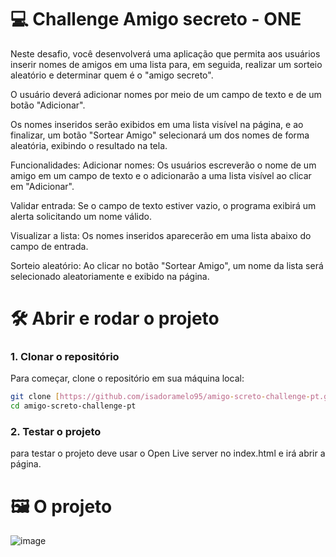 
# :computer: Challenge Amigo secreto - ONE

Neste desafio, você desenvolverá uma aplicação que permita aos usuários inserir nomes de amigos em uma lista para, em seguida, realizar um sorteio aleatório e determinar quem é o "amigo secreto".

O usuário deverá adicionar nomes por meio de um campo de texto e de um botão "Adicionar".

Os nomes inseridos serão exibidos em uma lista visível na página, e ao finalizar, um botão "Sortear Amigo" selecionará um dos nomes de forma aleatória, exibindo o resultado na tela.

Funcionalidades:
Adicionar nomes: Os usuários escreverão o nome de um amigo em um campo de texto e o adicionarão a uma lista visível ao clicar em "Adicionar".

Validar entrada: Se o campo de texto estiver vazio, o programa exibirá um alerta solicitando um nome válido.

Visualizar a lista: Os nomes inseridos aparecerão em uma lista abaixo do campo de entrada.

Sorteio aleatório: Ao clicar no botão "Sortear Amigo", um nome da lista será selecionado aleatoriamente e exibido na página.

# 🛠️ Abrir e rodar o projeto

### 1. Clonar o repositório
Para começar, clone o repositório em sua máquina local:
```bash
git clone [https://github.com/isadoramelo95/amigo-screto-challenge-pt.git]
cd amigo-screto-challenge-pt
```
### 2. Testar o projeto
para testar o projeto deve usar o Open Live server no index.html e irá abrir a página.


# 🖼️ O projeto

![image](https://github.com/user-attachments/assets/16688b27-0ae3-4dcd-888d-6f0593bf8689)



